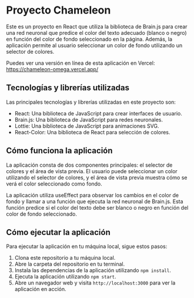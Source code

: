 # Proyecto Chameleon

Este es un proyecto en React que utiliza la biblioteca de Brain.js para crear una red neuronal que predice el color del texto adecuado (blanco o negro) en función del color de fondo seleccionado en la página. Además, la aplicación permite al usuario seleccionar un color de fondo utilizando un selector de colores.

Puedes ver una versión en línea de esta aplicación en Vercel: https://chameleon-omega.vercel.app/

## Tecnologías y librerías utilizadas

Las principales tecnologías y librerías utilizadas en este proyecto son:

- React: Una biblioteca de JavaScript para crear interfaces de usuario.
- Brain.js: Una biblioteca de JavaScript para redes neuronales.
- Lottie: Una biblioteca de JavaScript para animaciones SVG.
- React-Color: Una biblioteca de React para selección de colores.

## Cómo funciona la aplicación

La aplicación consta de dos componentes principales: el selector de colores y el área de vista previa. El usuario puede seleccionar un color utilizando el selector de colores, y el área de vista previa muestra cómo se verá el color seleccionado como fondo.

La aplicación utiliza useEffect para observar los cambios en el color de fondo y llamar a una función que ejecuta la red neuronal de Brain.js. Esta función predice si el color del texto debe ser blanco o negro en función del color de fondo seleccionado.

## Cómo ejecutar la aplicación

Para ejecutar la aplicación en tu máquina local, sigue estos pasos:

1. Clona este repositorio a tu máquina local.
2. Abre la carpeta del repositorio en tu terminal.
3. Instala las dependencias de la aplicación utilizando `npm install`.
4. Ejecuta la aplicación utilizando `npm start`.
5. Abre un navegador web y visita `http://localhost:3000` para ver la aplicación en acción.
